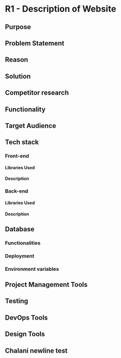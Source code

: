 # R1 - Description of Website

## Purpose

## Problem Statement

## Reason

## Solution

## Competitor research

## Functionality

## Target Audience

## Tech stack

### Front-end

#### Libraries Used

#### Description

### Back-end

#### Libraries Used

#### Description

## Database

### Functionalities

### Deployment

### Environment variables

## Project Management Tools

## Testing

## DevOps Tools

## Design Tools

## Chalani newline test

